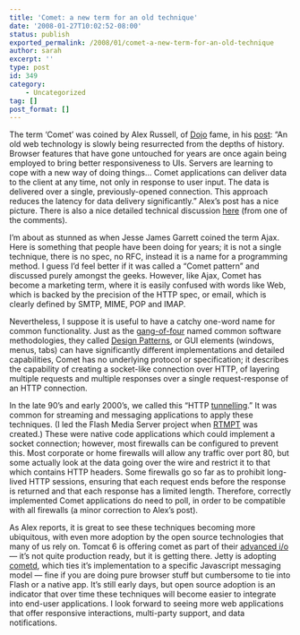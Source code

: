 ```yaml
---
title: 'Comet: a new term for an old technique'
date: '2008-01-27T10:02:52-08:00'
status: publish
exported_permalink: /2008/01/comet-a-new-term-for-an-old-technique
author: sarah
excerpt: ''
type: post
id: 349
category:
    - Uncategorized
tag: []
post_format: []
---
```

The term ‘Comet’ was coined by Alex Russell, of [Dojo](http://dojotoolkit.org/) fame, in his [post](http://alex.dojotoolkit.org/?p=545): “An old web technology is slowly being resurrected from the depths of history. Browser features that have gone untouched for years are once again being employed to bring better responsiveness to UIs. Servers are learning to cope with a new way of doing things… Comet applications can deliver data to the client at any time, not only in response to user input. The data is delivered over a single, previously-opened connection. This approach reduces the latency for data delivery significantly.” Alex’s post has a nice picture. There is also a nice detailed technical discussion [here](http://ajaxpatterns.org/HTTP_Streaming) (from one of the comments).

I’m about as stunned as when Jesse James Garrett coined the term Ajax. Here is something that people have been doing for years; it is not a single technique, there is no spec, no RFC, instead it is a name for a programming method. I guess I’d feel better if it was called a “Comet pattern” and discussed purely amongst the geeks. However, like Ajax, Comet has become a marketing term, where it is easily confused with words like Web, which is backed by the precision of the HTTP spec, or email, which is clearly defined by SMTP, MIME, POP and IMAP.

Nevertheless, I suppose it is useful to have a catchy one-word name for common functionality. Just as the [gang-of-four](http://en.wikipedia.org/wiki/Design_Patterns) named common software methodologies, they called [Design Patterns](http://www.amazon.com/exec/obidos/redirect?link_code=as2&path=ASIN/0201633612&tag=ultrasaurus-20&camp=1789&creative=9325), or GUI elements (windows, menus, tabs) can have significantly different implementations and detailed capabilities, Comet has no underlying protocol or specification; it describes the capability of creating a socket-like connection over HTTP, of layering multiple requests and multiple responses over a single request-response of an HTTP connection.

In the late 90’s and early 2000’s, we called this “HTTP [tunnelling](http://en.wikipedia.org/wiki/Tunneling_protocol).” It was common for streaming and messaging applications to apply these techniques. (I led the Flash Media Server project when [RTMPT](http://en.wikipedia.org/wiki/RTMPT) was created.) These were native code applications which could implement a socket connection; however, most firewalls can be configured to prevent this. Most corporate or home firewalls will allow any traffic over port 80, but some actually look at the data going over the wire and restrict it to that which contains HTTP headers. Some firewalls go so far as to prohibit long-lived HTTP sessions, ensuring that each request ends before the response is returned and that each response has a limited length. Therefore, correctly implemented Comet applications do need to poll, in order to be compatible with all firewalls (a minor correction to Alex’s post).

As Alex reports, it is great to see these techniques becoming more ubiquitous, with even more adoption by the open source technologies that many of us rely on. Tomcat 6 is offering comet as part of their [advanced i/o](http://tomcat.apache.org/tomcat-6.0-doc/aio.html) — it’s not quite production ready, but it is getting there. Jetty is adopting [cometd](http://cometd.com/), which ties it’s implementation to a specific Javascript messaging model — fine if you are doing pure browser stuff but cumbersome to tie into Flash or a native app. It’s still early days, but open source adoption is an indicator that over time these techniques will become easier to integrate into end-user applications. I look forward to seeing more web applications that offer responsive interactions, multi-party support, and data notifications.